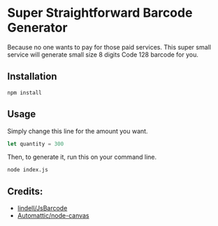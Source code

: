 # Super Straightforward Barcode Generator

Because no one wants to pay for those paid services. This super small service will generate small size 8 digits Code 128 barcode for you.

## Installation
```
npm install
```

## Usage
Simply change this line for the amount you want.
```js
let quantity = 300
```
Then, to generate it, run this on your command line.
```
node index.js
```

## Credits:
- [lindell/JsBarcode](https://github.com/lindell/JsBarcode)
- [Automattic/node-canvas](https://github.com/Automattic/node-canvas)